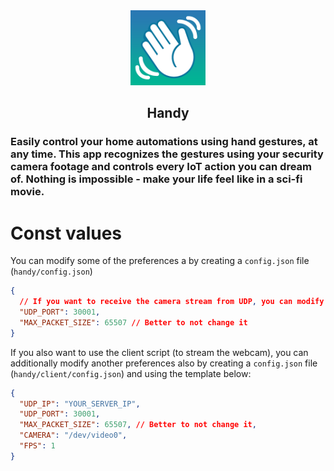 <div align="center">
    <img src="./assets/Handy512.png" width="120px" height="120px" alt="Handy">
    <h2 align="center">Handy</h2>
</div>

### Easily control your home automations using hand gestures, at any time. This app recognizes the gestures using your security camera footage and controls every IoT action you can dream of. Nothing is impossible - make your life feel like in a sci-fi movie.

# Const values

You can modify some of the preferences a by creating a `config.json` file (`handy/config.json`)

```json
{
  // If you want to receive the camera stream from UDP, you can modify the values below. Note that they have to match with your cilent settings (see below).
  "UDP_PORT": 30001,
  "MAX_PACKET_SIZE": 65507 // Better to not change it
}
```

If you also want to use the client script (to stream the webcam), you can additionally modify another preferences also by creating a `config.json` file (`handy/client/config.json`) and using the template below:

```json
{
  "UDP_IP": "YOUR_SERVER_IP",
  "UDP_PORT": 30001,
  "MAX_PACKET_SIZE": 65507, // Better to not change it,
  "CAMERA": "/dev/video0",
  "FPS": 1
}
```
